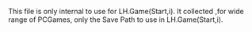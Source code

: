 This file is only internal to use for LH.Game(Start,i).
It collected ,for wide range of PCGames, only the Save Path to use in LH.Game(Start,i).
